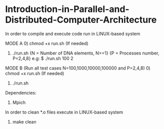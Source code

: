 # Introduction-in-Parallel-and-Distributed-Computer-Architecture

In order to compile and execute code run in LINUX-based system

MODE A
0) chmod +x run.sh (If needed)
1) ./run.sh {N = Number of DNA elements, N>=1}  {P = Processes number, P=2,4,8}
    e.g:  $ ./run.sh 100 2

MODE B (Run all test cases N=100,1000,10000,100000 and P=2,4,8)
0) chmod +x run.sh (If needed)
1) ./run.sh



Dependencies:

1) Mpich


In order to clean *.o files execute in LINUX-based system

1) make clean
